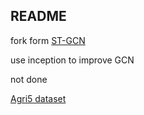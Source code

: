 ## README


fork form [ST-GCN](https://github.com/yysijie/st-gcn)

use inception to improve GCN

not done


[Agri5 dataset](https://drive.google.com/file/d/17usu_ZE4Ac4KbXGg8jWsWRl0dLd8IJz8/view?usp=sharing) 
